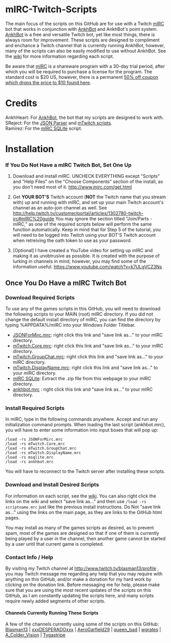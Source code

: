 # mIRC-Twitch-Scripts
The main focus of the scripts on this GitHub are for use with a Twitch [mIRC](http://www.mirc.com/) bot that works in conjunction with [AnkhBot](http://marcinswierzowski.com/Code/AnkhBotR2/) and AnkhBot's point system.  [AnkhBot](http://marcinswierzowski.com/Code/AnkhBotR2/) is a free and versatile Twitch bot, yet like most things, there is always room for improvement.  These scripts are designed to compliment and enchance a Twitch channel that is currently running AnkhBot, however, many of the scripts can also be easily modified to use without AnkhBot.  See the [wiki](https://github.com/Blasman/mIRC-Twitch-Scripts/wiki) for more information regarding each script.  

Be aware that [mIRC](http://www.mirc.com/) is a shareware program with a 30-day trial period, after which you will be required to purchase a license for the program. The standard cost is $20 US, however, there is a permanent [50% off coupon which drops the price to $10 found here](http://www.mirc.com/register.php?coupon=MIRC-SWV0-MNKL).  

# Credits  

AnkhHeart: For [AnkhBot](http://marcinswierzowski.com/Code/AnkhBotR2/), the bot that my scripts are designed to work with.  
SReject: For the [JSON Parser](http://hawkee.com/snippet/10194/) and [mTwitch scripts](https://github.com/SReject/mTwitch).  
Ramirez: For the [mIRC SQLite](http://hawkee.com/profile/12444/) script.  

# Installation

### If You Do Not Have a mIRC Twitch Bot, Set One Up

1. Download and install mIRC. UNCHECK EVERYTHING except "Scripts" and "Help Files" on the "Choose Components" section of the install, as you don't need most of it. http://www.mirc.com/get.html  

2. Get **YOUR BOT'S** Twitch account (**NOT** the Twitch name that you stream with) up and running with mIRC, and set up your main Twitch account's channel as an auto-join channel as well. See http://help.twitch.tv/customer/portal/articles/1302780-twitch-irc#mIRC%20guide You may ignore the section titled "Join/Parts - mIRC," as one of the required scripts below will perform the same function automatically.  Keep in mind that for Step 5 of the tutorial, you will need to be logged into Twitch using your BOT'S Twitch account when retreiving the oath token to use as your password.  

3. [Optional] I have created a YouTube video for setting up mIRC and making it as unobtrusive as possible.  It is created with the purpose of lurking in channels in mind, however, you may find some of the information useful.  https://www.youtube.com/watch?v=k7ULgVCZ3Ns

## Once You Do Have a mIRC Twitch Bot
### Download Required Scripts
To use any of the games scripts in this GitHub, you will need to download the following scripts to your MAIN (root) mIRC directory.  If you did not change the default install directory of mIRC, you can find the directory by typing %APPDATA%/mIRC into your Windows Folder Titlebar.
* [JSONForMirc.mrc](https://raw.githubusercontent.com/SReject/mTwitch/master/resources/JSONForMirc.mrc): right click this link and "save link as..." to your mIRC directory.
* [mTwitch.Core.mrc](https://raw.githubusercontent.com/SReject/mTwitch/master/mTwitch.Core.mrc): right click this link and "save link as..." to your mIRC directory.
* [mTwitch.GroupChat.mrc](https://raw.githubusercontent.com/SReject/mTwitch/master/mTwitch.GroupChat.mrc): right click this link and "save link as..." to your mIRC directory.
* [mTwitch.DisplayName.mrc](https://raw.githubusercontent.com/SReject/mTwitch/master/mTwitch.DisplayName.mrc): right click this link and "save link as..." to your mIRC directory.
* [mIRC SQLite](http://hawkee.com/scripts/11648275/): Extract the .zip file from this webpage to your mIRC directory.
* [ankhbot.mrc](http://raw.githubusercontent.com/Blasman/mIRC-Twitch-Scripts/master/ankhbot.mrc) : right click this link and "save link as..." to your mIRC directory.

### Install Required Scripts
In mIRC, type in the following commands anywhere.  Accept and run any initialization command prompts.  When loading the last script (ankhbot.mrc), you will have to enter some information into input boxes that will pop up:  

`/load -rs JSONForMirc.mrc`  
`/load -rs mTwitch.Core.mrc`  
`/load -rs mTwitch.GroupChat.mrc`  
`/load -rs mTwitch.DisplayName.mrc`  
`/load -rs msqlite.mrc`  
`/load -rs ankhbot.mrc`  

You will have to reconnect to the Twitch server after installing these scripts.  

### Download and Install Desired Scripts
For information on each script, see the [wiki](https://github.com/Blasman/mIRC-Twitch-Scripts/wiki).  You can also right click the links on the wiki and select "save link as..." and then use `/load -rs scriptname.mrc` just like the previous install instructions.  Do Not "save link as..." using the links on the main page, as they are links to the GitHub html pages.  

You may install as many of the games scripts as desired, as to prevent spam, most of the games are designed so that if one of them is currently being played by a user in the channel, then another game cannot be started by a user until that current game is completed.  

### Contact Info / Help  

By visiting my Twitch channel at http://www.twitch.tv/blasman13/profile , you may Twitch message me regarding any help that you may require with anything on this GitHub, and/or make a donation for my hard work by clicking on the donation link.  Before messaging me for help, please make sure that you are using the most recent updates of the scripts on this GitHub, as I am constantly updating the scripts here, and many scripts require newly added segments of other scripts.  

#### Channels Currently Running These Scripts  

A few of the channels currently using some of the scripts on this GitHub:  
[Blasman13](http://twitch.tv/Blasman13/profile/) | [xxxDESPERADOxxx](http://twitch.tv/xxxDESPERADOxxx/profile/) | [AeroGarfield29](http://twitch.tv/AeroGarfield29/profile/) | [queen_bad](http://twitch.tv/queen_bad/profile/) | [wgrates](http://twitch.tv/wgrates/profile/) | [A_Colder_Vision](http://twitch.tv/A_Colder_Vision/profile/) | [Tygastripe](http://twitch.tv/Tygastripe/profile/)  

